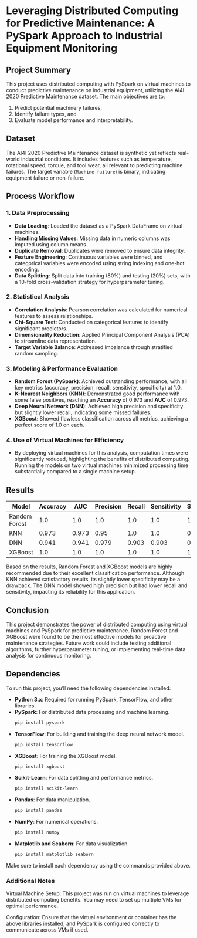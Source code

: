 # Leveraging Distributed Computing for Predictive Maintenance: A PySpark Approach to Industrial Equipment Monitoring

## Project Summary
This project uses distributed computing with PySpark on virtual machines to conduct predictive maintenance on industrial equipment, utilizing the AI4I 2020 Predictive Maintenance dataset. The main objectives are to:
1. Predict potential machinery failures,
2. Identify failure types, and
3. Evaluate model performance and interpretability.

## Dataset
The AI4I 2020 Predictive Maintenance dataset is synthetic yet reflects real-world industrial conditions. It includes features such as temperature, rotational speed, torque, and tool wear, all relevant to predicting machine failures. The target variable (`Machine failure`) is binary, indicating equipment failure or non-failure.

## Process Workflow

### 1. Data Preprocessing
   - **Data Loading**: Loaded the dataset as a PySpark DataFrame on virtual machines.
   - **Handling Missing Values**: Missing data in numeric columns was imputed using column means.
   - **Duplicate Removal**: Duplicates were removed to ensure data integrity.
   - **Feature Engineering**: Continuous variables were binned, and categorical variables were encoded using string indexing and one-hot encoding.
   - **Data Splitting**: Split data into training (80%) and testing (20%) sets, with a 10-fold cross-validation strategy for hyperparameter tuning.

### 2. Statistical Analysis
   - **Correlation Analysis**: Pearson correlation was calculated for numerical features to assess relationships.
   - **Chi-Square Test**: Conducted on categorical features to identify significant predictors.
   - **Dimensionality Reduction**: Applied Principal Component Analysis (PCA) to streamline data representation.
   - **Target Variable Balance**: Addressed imbalance through stratified random sampling.

### 3. Modeling & Performance Evaluation
   - **Random Forest (PySpark)**: Achieved outstanding performance, with all key metrics (accuracy, precision, recall, sensitivity, specificity) at 1.0.
   - **K-Nearest Neighbors (KNN)**: Demonstrated good performance with some false positives, reaching an **Accuracy** of 0.973 and **AUC** of 0.973.
   - **Deep Neural Network (DNN)**: Achieved high precision and specificity but slightly lower recall, indicating some missed failures.
   - **XGBoost**: Showed flawless classification across all metrics, achieving a perfect score of 1.0 on each.

### 4. Use of Virtual Machines for Efficiency
   - By deploying virtual machines for this analysis, computation times were significantly reduced, highlighting the benefits of distributed computing. Running the models on two virtual machines minimized processing time substantially compared to a single machine setup.

## Results

| Model           | Accuracy | AUC   | Precision | Recall | Sensitivity | Specificity |
|-----------------|----------|-------|-----------|--------|-------------|-------------|
| Random Forest   | 1.0      | 1.0   | 1.0       | 1.0    | 1.0         | 1.0         |
| KNN             | 0.973    | 0.973 | 0.95      | 1.0    | 1.0         | 0.945       |
| DNN             | 0.941    | 0.941 | 0.979     | 0.903  | 0.903       | 0.98        |
| XGBoost         | 1.0      | 1.0   | 1.0       | 1.0    | 1.0         | 1.0         |

Based on the results, Random Forest and XGBoost models are highly recommended due to their excellent classification performance. Although KNN achieved satisfactory results, its slightly lower specificity may be a drawback. The DNN model showed high precision but had lower recall and sensitivity, impacting its reliability for this application.

## Conclusion
This project demonstrates the power of distributed computing using virtual machines and PySpark for predictive maintenance. Random Forest and XGBoost were found to be the most effective models for proactive maintenance strategies. Future work could include testing additional algorithms, further hyperparameter tuning, or implementing real-time data analysis for continuous monitoring.



## Dependencies

To run this project, you’ll need the following dependencies installed:

- **Python 3.x**: Required for running PySpark, TensorFlow, and other libraries.
- **PySpark**: For distributed data processing and machine learning.
    ```bash
    pip install pyspark
    ```
- **TensorFlow**: For building and training the deep neural network model.
    ```bash
    pip install tensorflow
    ```
- **XGBoost**: For training the XGBoost model.
    ```bash
    pip install xgboost
    ```
- **Scikit-Learn**: For data splitting and performance metrics.
    ```bash
    pip install scikit-learn
    ```
- **Pandas**: For data manipulation.
    ```bash
    pip install pandas
    ```
- **NumPy**: For numerical operations.
    ```bash
    pip install numpy
    ```
- **Matplotlib and Seaborn**: For data visualization.
    ```bash
    pip install matplotlib seaborn
    ```

Make sure to install each dependency using the commands provided above.

### Additional Notes

Virtual Machine Setup: This project was run on virtual machines to leverage distributed computing benefits. You may need to set up multiple VMs for optimal performance.

Configuration: Ensure that the virtual environment or container has the above libraries installed, and PySpark is configured correctly to communicate across VMs if used.
